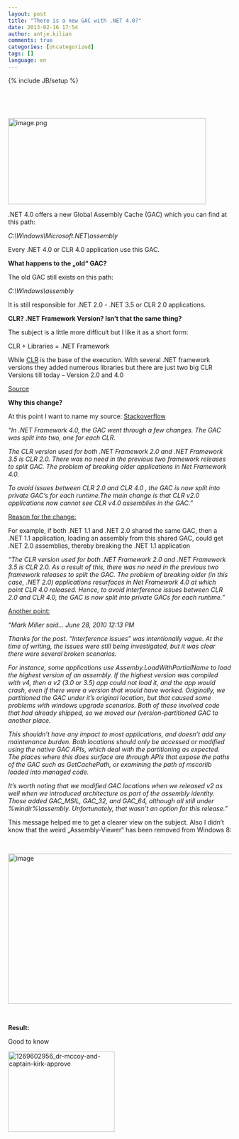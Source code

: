 ```yaml
---
layout: post
title: "There is a new GAC with .NET 4.0?"
date: 2013-02-16 17:54
author: antje.kilian
comments: true
categories: [Uncategorized]
tags: []
language: en
---
```

{% include JB/setup %}
<p>&nbsp; <p>&nbsp; <p><img style="background-image: none; border-bottom: 0px; border-left: 0px; padding-left: 0px; padding-right: 0px; border-top: 0px; border-right: 0px; padding-top: 0px" title="image.png" border="0" alt="image.png" src="http://code-inside.de/blog/wp-content/uploads/image1764-446x194.png" width="446" height="194"> <p>.NET 4.0 offers a new Global Assembly Cache (GAC) which you can find at this path:  <p><em>C:\Windows\Microsoft.NET\assembly</em> <p>Every .NET 4.0 or CLR 4.0 application use this GAC.  <p><b>What happens to the „old“ GAC?</b> <p>The old GAC still exists on this path: <p><em>C:\Windows\assembly</em> <p>It is still responsible for .NET 2.0 - .NET 3.5 or CLR 2.0 applications.  <p><b></b> <p><b>CLR? .NET Framework Version? Isn’t that the same thing? </b> <p>The subject is a little more difficult but I like it as a short form: <p>CLR + Libraries = .NET Framework <p>While <a href="http://en.wikipedia.org/wiki/Common_Language_Runtime">CLR</a> is the base of the execution. With several .NET framework versions they added numerous libraries but there are just two big CLR Versions till today – Version 2.0 and 4.0  <p><a href="http://blogs.msdn.com/b/karinm/archive/2008/11/11/what-s-the-difference-between-clr-and-net-framework.aspx">Source</a> <p><b></b> <p><b>Why this change?</b> <p>At this point I want to name my source: <a href="http://stackoverflow.com/questions/2660355/net-4-0-has-a-new-gac-why">Stackoverflow</a>  <p><em>“In .NET Framework 4.0, the GAC went through a few changes. The GAC was split into two, one for each CLR.</em> <p><em>The CLR version used for both .NET Framework 2.0 and .NET Framework 3.5 is CLR 2.0. There was no need in the previous two framework releases to split GAC. The problem of breaking older applications in Net Framework 4.0.</em> <p><em>To avoid issues between CLR 2.0 and CLR 4.0 , the GAC is now split into private GAC’s for each runtime.The main change is that CLR v2.0 applications now cannot see CLR v4.0 assemblies in the GAC.”</em> <p><u>Reason for the change:</u> <p>For example, if both .NET 1.1 and .NET 2.0 shared the same GAC, then a .NET 1.1 application, loading an assembly from this shared GAC, could get .NET 2.0 assemblies, thereby breaking the .NET 1.1 application <p><em>“The CLR version used for both .NET Framework 2.0 and .NET Framework 3.5 is CLR 2.0. As a result of this, there was no need in the previous two framework releases to split the GAC. The problem of breaking older (in this case, .NET 2.0) applications resurfaces in Net Framework 4.0 at which point CLR 4.0 released. Hence, to avoid interference issues between CLR 2.0 and CLR 4.0, the GAC is now split into private GACs for each runtime.”</em> <p><u>Another point:</u> <p><em>“Mark Miller said… June 28, 2010 12:13 PM</em> <p><em>Thanks for the post. “Interference issues” was intentionally vague. At the time of writing, the issues were still being investigated, but it was clear there were several broken scenarios.</em> <p><em>For instance, some applications use Assemby.LoadWithPartialName to load the highest version of an assembly. If the highest version was compiled with v4, then a v2 (3.0 or 3.5) app could not load it, and the app would crash, even if there were a version that would have worked. Originally, we partitioned the GAC under it’s original location, but that caused some problems with windows upgrade scenarios. Both of these involved code that had already shipped, so we moved our (version-partitioned GAC to another place.</em> <p><em>This shouldn’t have any impact to most applications, and doesn’t add any maintenance burden. Both locations should only be accessed or modified using the native GAC APIs, which deal with the partitioning as expected. The places where this does surface are through APIs that expose the paths of the GAC such as GetCachePath, or examining the path of mscorlib loaded into managed code.</em> <p><em>It’s worth noting that we modified GAC locations when we released v2 as well when we introduced architecture as part of the assembly identity. Those added GAC_MSIL, GAC_32, and GAC_64, although all still under %windir%\assembly. Unfortunately, that wasn’t an option for this release.”</em> <p>This message helped me to get a clearer view on the subject. Also I didn’t know that the weird „Assembly-Viewer“ has been removed from Windows 8: <p><b></b>&nbsp; <p><img title="image" border="0" alt="image" src="http://code-inside.de/blog/wp-content/uploads/image_thumb916.png" width="571" height="338"><b></b> <p><b></b>&nbsp; <p><b>Result:</b> <p>Good to know    <p><a href="http://code-inside.de/blog-in/wp-content/uploads/1269602956_dr-mccoy-and-captain-kirk-approve.gif"><img style="display: inline" title="1269602956_dr-mccoy-and-captain-kirk-approve" alt="1269602956_dr-mccoy-and-captain-kirk-approve" src="http://code-inside.de/blog-in/wp-content/uploads/1269602956_dr-mccoy-and-captain-kirk-approve_thumb.gif" width="240" height="181"></a></p>
